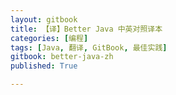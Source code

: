 ```yaml
---
layout: gitbook
title: 【译】Better Java 中英对照译本
categories: [编程]
tags: [Java, 翻译, GitBook, 最佳实践]
gitbook: better-java-zh
published: True

---
```

